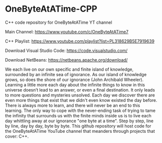 # OneByteAtATime-CPP
C++ code repository for OneByteAtATime YT channel

Main Channel: https://www.youtube.com/c/OneByteAtATime7

C++ Playlist: https://www.youtube.com/playlist?list=PL318629B5E7919639

Download Visual Studio Code: https://code.visualstudio.com/

Download NetBeans: https://netbeans.apache.org/download/

We each live on our own specific and finite island of knowledge, surrounded by an infinite sea of ignorance. As our island of knowledge grows, so does the shore of our ignorance (John Archibald Wheeler). Learning a little more each day about the infinite things to know in this universe doesn’t lead to an answer, or even a final destination. It only leads to more questions and mysteries unsolved. Each day we discover there are even more things that exist that we didn't even know existed the day before. There is always more to learn, and there will never be an end to this learning. The only way to cope with the never-ending task of trying to tame the infinity that surrounds us with the finite minds inside us is to live each day whittling away at our ignorance "one byte at a time". Step by step, line by line, day by day, byte by byte. This github repository will host code for the OneByteAtATime YouTube channel that meanders through projects that cover: C++.
